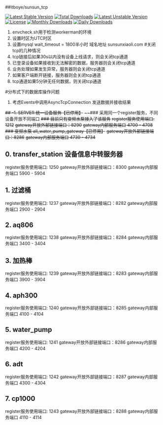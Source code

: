 ##itboye/sunsun_tcp   

[![Latest Stable Version](https://poser.pugx.org/itboye/sunsun_tcp/v/stable)](https://packagist.org/packages/itboye/sunsun_tcp)
[![Total Downloads](https://poser.pugx.org/itboye/sunsun_tcp/downloads)](https://packagist.org/packages/itboye/sunsun_tcp)
[![Latest Unstable Version](https://poser.pugx.org/itboye/sunsun_tcp/v/unstable)](https://packagist.org/packages/itboye/sunsun_tcp)
[![License](https://poser.pugx.org/itboye/sunsun_tcp/license)](https://packagist.org/packages/itboye/sunsun_tcp)
[![Monthly Downloads](https://poser.pugx.org/itboye/sunsun_tcp/d/monthly)](https://packagist.org/packages/itboye/sunsun_tcp)
[![Daily Downloads](https://poser.pugx.org/itboye/sunsun_tcp/d/daily)](https://packagist.org/packages/itboye/sunsun_tcp)

1. envcheck.sh用于检测workerman的环境
2. 设置时区为UTC时区
3. 设置mysql wait_timeout = 1800半小时
域名地址
sunsunxiaoli.com
#关闭tcp的几种情况
1. tcp链接后如果30s以内没有设备上线请求，则会关闭tcp通道
2. 已登录设备如果接收到无法解密的数据，服务器则会关闭tcp通道
3. 业务处理如果发生异常，服务器则会关闭tcp通道
4. 如果客户端断开链接，服务器则会关闭tcp通道
5. tcp通道如果5分钟无任何数据，则关闭tcp通道

#分布式下的数据库操作问题
1. 考虑Events中调用AsyncTcpConnection 发送数据并接收结果

~~## -1. SERVER 统一设备服务【已停用】~~
~~### 采用同一个register服务，不同设备开放不同端口
~~### 目前只有变频水泵接入了该服务~~
~~register服务使用端口: 1212~~
~~gateway开放外部链接端口：8290~~
~~gateway内部服务端口 4700 - 4708~~
~~### 变频水泵 all_water_pump_gateway【已停用】~~
~~gateway开放外部链接端口：8286~~
~~gateway内部服务端口 4730 - 4734~~

## 0. transfer_station 设备信息中转服务器
register服务使用端口: 1250
gateway开放外部链接端口：8300
gateway内部服务端口 5900 - 5904

## 1. 过滤桶
register服务使用端口: 1237
gateway开放外部链接端口：8282
gateway内部服务端口 2900 - 2904

## 2. aq806
register服务使用端口: 1238
gateway开放外部链接端口：8284
gateway内部服务端口 3400 - 3404

## 3. 加热棒
register服务使用端口: 1239
gateway开放外部链接端口：8283
gateway内部服务端口 3900 - 3904

## 4. aph300
register服务使用端口: 1240
gateway开放外部链接端口：8285
gateway内部服务端口 4100 - 4104

## 5. water_pump
register服务使用端口: 1241
gateway开放外部链接端口：8286
gateway内部服务端口 4200 - 4204

## 6. adt
register服务使用端口: 1242
gateway开放外部链接端口：8287
gateway内部服务端口 4300 - 4304

## 7. cp1000
register服务使用端口: 1243
gateway开放外部链接端口：8288
gateway内部服务端口 4110 - 4114


